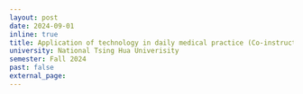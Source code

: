```yaml
---
layout: post
date: 2024-09-01
inline: true
title: Application of technology in daily medical practice (Co-instructor)
university: National Tsing Hua Univerisity
semester: Fall 2024
past: false
external_page:
---
```

